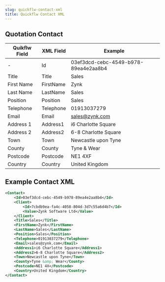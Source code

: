 ```yaml
---
slug: quickflw-contact-xml
title: Quickflw Contact XML
---
```


## Quotation Contact

| Quikflw Field | XML Field | Example |
| --- | ---| --- |
| - | Id | 03ef3dcd-cebc-4549-b978-89ea4e2aa8b4
| Title | Title | Sales
| First Name | FirstName | Zynk
| Last Name | LastName | Sales
| Position | Position | Sales
| Telephone | Telephone | 01913037279
| Email | Email | sales@zynk.com
| Address 1 | Address1 | i6 Charlotte Square
| Address 2 | Address2 | 6-8 Charlotte Square
| Town | Town | Newcastle upon Tyne
| County | County | Tyne & Wear
| Postcode | Postcode | NE1 4XF
| Country | Country | United Kingdom

## Example Contact XML

```xml
<Contact>
    <Id>03ef3dcd-cebc-4549-b978-89ea4e2aa8b4</Id>
    <Client>
        <Id>7cbdb9ea-fa4c-4058-804d-3d7c55a6d4b7</Id>
        <Value>Zynk Software Ltd</Value>
    </Client>
    <Title>Sales</Title>
    <FirstName>Zynk</FirstName>
    <LastName>Sales</LastName>
    <Position>Sales</Position>
    <Telephone>01913037279</Telephone>
    <Email>sales@zynk.com</Email>
    <Address1>i6 Charlotte Square</Address1>
    <Address2>6-8 Charlotte Square</Address2>
    <Town>Newcastle upon Tyne</Town>
    <County>Tyne &amp; Wear</County>
    <Postcode>NE1 4X</Postcode>
    <Country>United Kingdom</Country>
</Contact>
```